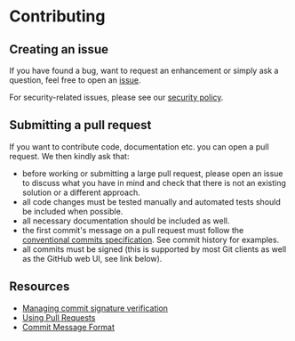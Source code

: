 # Contributing

## Creating an issue

If you have found a bug, want to request an enhancement or simply ask
a question, feel free to open an
[issue](https://github.com/leplusorg/docker-rtf/issues/new/choose).

For security-related issues, please see our [security policy](/SECURITY.md).

## Submitting a pull request

If you want to contribute code, documentation etc. you can open a pull
request. We then kindly ask that:

- before working or submitting a large pull request, please open an
  issue to discuss what you have in mind and check that there is not
  an existing solution or a different approach.
- all code changes must be tested manually and automated tests should
  be included when possible.
- all necessary documentation should be included as well.
- the first commit's message on a pull request must follow the
  [conventional commits specification](https://www.conventionalcommits.org).
  See commit history for examples.
- all commits must be signed (this is supported by most Git clients as
  well as the GitHub web UI, see link below).

## Resources

- [Managing commit signature verification](https://docs.github.com/en/authentication/managing-commit-signature-verification)
- [Using Pull Requests](https://docs.github.com/en/github/collaborating-with-pull-requests/proposing-changes-to-your-work-with-pull-requests/about-pull-requests)
- [Commit Message Format](https://github.com/angular/angular/blob/main/contributing-docs/commit-message-guidelines.md)
